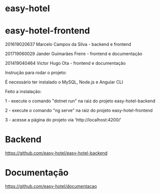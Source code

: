# easy-hotel
# easy-hotel-frontend

201619020637  Marcelo Campos da Silva - backend e frontend

201719060029  Jander Guimarães Freire  - frontend e documentação

201419040464 Victor Hugo Ota - frontend e documentação


Instrução para rodar o projeto:

É necessário ter instalado o MySQL, Node.js e Angular CLI

Feito a instalação:

1 - execute o comando "dotnet run" na raiz do projeto easy-hotel-backend

2 - execute o comando "ng serve" na raiz do projeto easy-hotel-frontend

3 - acesse a página do projeto via 'http://localhost:4200/'


# Backend
https://github.com/easy-hotel/easy-hotel-backend

# Documentação
https://github.com/easy-hotel/documentacao
